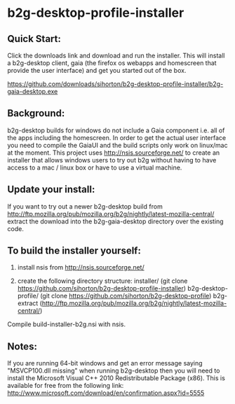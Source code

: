 b2g-desktop-profile-installer
=============================

Quick Start:
------------

Click the downloads link and download and run the installer. This will install a b2g-desktop client, gaia 
(the firefox os webapps and homescreen that provide the user interface) and get you started out of the box.

https://github.com/downloads/sihorton/b2g-desktop-profile-installer/b2g-gaia-desktop.exe

Background:
-----------

b2g-desktop builds for windows do not include a Gaia component i.e. all of the apps including the homescreen. 
In order to get the actual user interface you need to compile the GaiaUI and the build scripts only work on linux/mac
at the moment. This project uses http://nsis.sourceforge.net/ to create an installer that allows windows users
to try out b2g without having to have access to a mac / linux box or have to use a virtual machine.

Update your install:
--------------------
If you want to try out a newer b2g-desktop build from http://ftp.mozilla.org/pub/mozilla.org/b2g/nightly/latest-mozilla-central/
extract the download into the b2g-gaia-desktop directory over the existing code.


To build the installer yourself:
--------------------------------

1) install nsis from http://nsis.sourceforge.net/

2) create the following directory structure:
  installer/ (git clone https://github.com/sihorton/b2g-desktop-profile-installer)
  b2g-desktop-profile/ (git clone https://github.com/sihorton/b2g-desktop-profile)
  b2g-extract (http://ftp.mozilla.org/pub/mozilla.org/b2g/nightly/latest-mozilla-central/)

Compile build-installer-b2g.nsi with nsis.

Notes:
------

If you are running 64-bit windows and get an error message saying "MSVCP100.dll missing" when running b2g-desktop then you will need to install the Microsoft Visual C++ 2010 Redistributable Package (x86). This is available for free from the following link: http://www.microsoft.com/download/en/confirmation.aspx?id=5555
